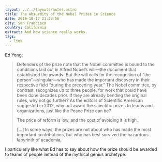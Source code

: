 ```yaml
---
layout: ../../layouts/notes.astro
title: The Absurdity of the Nobel Prizes in Science
date: 2019-10-17 21:29:56
city: San Francisco
country: California
extract: And how science really works.
tags:
  - link
---
```


[Ed Yong](https://www.theatlantic.com/science/archive/2017/10/the-absurdity-of-the-nobel-prizes-in-science/541863/):

> Defenders of the prize note that the Nobel committee is bound to the conditions laid out in Alfred Nobel’s will—the document that established the awards. But the will calls for the recognition of “the person”—singular—who has made the important discovery in their respective field “during the preceding year.” The Nobel committee, by contrast, recognizes up to three people, for work that could have been done decades prior. If they are already bending the original rules, why not go further? As the editors of Scientific American suggested in 2012, why not award the scientific prizes to teams and organizations, just like the Peace Prize can be?
>
> The price of reform is low, and the cost of avoiding it is high.
>
> [...] In some ways, the prizes are not about who has made the most important contributions, but who has best survived the hazardous labyrinth of academia.

I particularly like what Ed has to say about how the prize should be awarded to teams of people instead of the mythical genius archetype.
